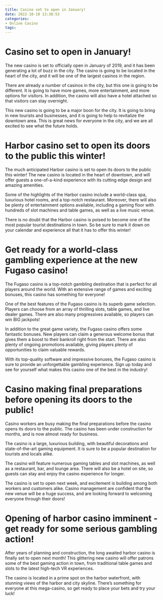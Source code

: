 ```yaml
---
title: Casino set to open in January! 
date: 2022-10-10 13:38:53
categories:
- Online Casino
tags:
---
```



#  Casino set to open in January! 

The new casino is set to officially open in January of 2019, and it has been generating a lot of buzz in the city. The casino is going to be located in the heart of the city, and it will be one of the largest casinos in the region.

There are already a number of casinos in the city, but this one is going to be different. It is going to have more games, more entertainment, and more options for visitors. In addition, the casino will also have a hotel attached so that visitors can stay overnight.

This new casino is going to be a major boon for the city. It is going to bring in new tourists and businesses, and it is going to help to revitalize the downtown area. This is great news for everyone in the city, and we are all excited to see what the future holds.

#  Harbor casino set to open its doors to the public this winter! 

The much anticipated Harbor casino is set to open its doors to the public this winter! The new casino is located in the heart of downtown, and will offer guests a one-of-a-kind experience with its cutting edge design and amazing amenities. 

Some of the highlights of the Harbor casino include a world-class spa, luxurious hotel rooms, and a top-notch restaurant. Moreover, there will also be plenty of entertainment options available, including a gaming floor with hundreds of slot machines and table games, as well as a live music venue. 

There is no doubt that the Harbor casino is poised to become one of the most popular tourist destinations in town. So be sure to mark it down on your calendar and experience all that it has to offer this winter!

#  Get ready for a world-class gambling experience at the new Fugaso casino!

The Fugaso casino is a top-notch gambling destination that is perfect for all players around the world. With an extensive range of games and exciting bonuses, this casino has something for everyone!

One of the best features of the Fugaso casino is its superb game selection. Players can choose from an array of thrilling slots, table games, and live dealer games. There are also many progressives available, so players can win BIG jackpots!

In addition to the great game variety, the Fugaso casino offers some fantastic bonuses. New players can claim a generous welcome bonus that gives them a boost to their bankroll right from the start. There are also plenty of ongoing promotions available, giving players plenty of opportunities to claim valuable rewards.

With its top-quality software and impressive bonuses, the Fugaso casino is sure to provide an unforgettable gambling experience. Sign up today and see for yourself what makes this casino one of the best in the industry!

#  Casino making final preparations before opening its doors to the public! 

Casino workers are busy making the final preparations before the casino opens its doors to the public. The casino has been under construction for months, and is now almost ready for business.

The casino is a large, luxurious building, with beautiful decorations and state-of-the-art gaming equipment. It is sure to be a popular destination for tourists and locals alike.

The casino will feature numerous gaming tables and slot machines, as well as a restaurant, bar, and lounge area. There will also be a hotel on site, so guests can stay and enjoy the casino experience for longer.

The casino is set to open next week, and excitement is building among both workers and customers alike. Casino management are confident that the new venue will be a huge success, and are looking forward to welcoming everyone through their doors!

#  Opening of harbor casino imminent - get ready for some serious gambling action!

After years of planning and construction, the long awaited harbor casino is finally set to open next month! This glittering new casino will offer patrons some of the best gaming action in town, from traditional table games and slots to the latest high-tech VR experiences.

The casino is located in a prime spot on the harbor waterfront, with stunning views of the harbor and city skyline. There’s something for everyone at this mega-casino, so get ready to place your bets and try your luck!